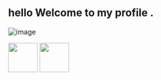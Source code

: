 ##  hello  Welcome to my profile .

![image](https://funnyfrenzy.nyc3.digitaloceanspaces.com/FunzyPicsCDN/assets/pins/6723507/707854001495385707_.gif)


<a href="https://discord.gg/jfT8RmwswH"><img src="https://upload.wikimedia.org/wikipedia/fr/thumb/0/05/Discord.svg/1200px-Discord.svg.png" width="60"></a> <a
href="https://twitter.com/espadashx064"><img src="http://assets.stickpng.com/images/580b57fcd9996e24bc43c53e.png" width="60"></a>
